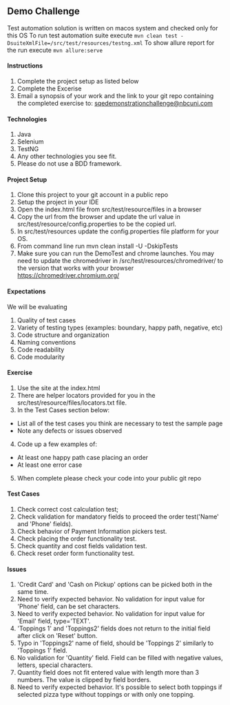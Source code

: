 ## Demo Challenge

Test automation solution is written on macos system and checked only for this OS
To run test automation suite execute `mvn clean test -DsuiteXmlFile=/src/test/resources/testng.xml`
To show allure report for the run execute `mvn allure:serve` 

#### Instructions
1. Complete the project setup as listed below
2. Complete the Excerise
3. Email a synopsis of your work and the link to your git repo containing the completed exercise to: sqedemonstrationchallenge@nbcuni.com

#### Technologies
1. Java
2. Selenium
3. TestNG
4. Any other technologies you see fit.
5. Please do not use a BDD framework.

#### Project Setup
1. Clone this project to your git account in a public repo
2. Setup the project in your IDE
3. Open the index.html file from src/test/resource/files in a browser
4. Copy the url from the browser and update the url value in src/test/resource/config.properties to be the copied url.
5. In src/test/resources update the config.properties file platform for your OS.
6. From command line run mvn clean install -U -DskipTests
7. Make sure you can run the DemoTest and chrome launches.  You may need to update the chromedriver in /src/test/resources/chromedriver/ to the version that works with your browser
   https://chromedriver.chromium.org/

#### Expectations
We will be evaluating
1. Quality of test cases
2. Variety  of testing types (examples: boundary, happy path, negative, etc)
3. Code structure and organization
4. Naming conventions
5. Code readability
6. Code modularity

#### Exercise
1. Use the site at the index.html
2. There are helper locators provided for you in the src/test/resource/files/locators.txt file.
3. In the Test Cases section below:
  - List all of the test cases you think are necessary to test the sample page
  - Note any defects or issues observed
4. Code up a few examples of:
  - At least one happy path case placing an order
  - At least one error case
5. When complete please check your code into your public git repo

#### Test Cases

 1. Check correct cost calculation test;
 2. Check validation for mandatory fields to proceed the order test('Name' and 'Phone' fields).
 3. Check behavior of Payment Information pickers test.
 4. Check placing the order functionality test.
 5. Check quantity and cost fields validation test.
 6. Check reset order form functionality test.
 
 #### Issues
 
 1. 'Credit Card' and 'Cash on Pickup' options can be picked both in the same time.
 2. Need to verify expected behavior. No validation for input value for 'Phone' field, can be set characters.
 3. Need to verify expected behavior. No validation for input value for 'Email' field, type='TEXT'.
 4. 'Toppings 1' and 'Toppings2' fields does not return to the initial field after click on 'Reset' button.
 5. Typo in 'Toppings2' name of field, should be 'Toppings 2' similarly to 'Toppings 1' field.
 6. No validation for 'Quantity' field. Field can be filled with negative values, letters, special characters.
 7. Quantity field does not fit entered value with length more than 3 numbers. The value is clipped by field borders.
 8. Need to verify expected behavior. It's possible to select both toppings if selected pizza type without toppings or with only one topping.
